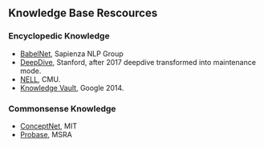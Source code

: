 
## Knowledge Base Rescources

### Encyclopedic Knowledge

- [BabelNet](https://babelnet.org/about), Sapienza NLP Group
- [DeepDive](http://deepdive.stanford.edu/), Stanford, after 2017 deepdive transformed into maintenance mode.
- [NELL](http://rtw.ml.cmu.edu/rtw/), CMU.
- [Knowledge Vault](https://research.google/pubs/pub45634/), Google 2014.

### Commonsense Knowledge

- [ConceptNet](https://conceptnet.io/), MIT
- [Probase](https://concept.research.microsoft.com/), MSRA
